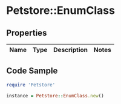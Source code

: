 # Petstore::EnumClass

## Properties

Name | Type | Description | Notes
------------ | ------------- | ------------- | -------------

## Code Sample

```ruby
require 'Petstore'

instance = Petstore::EnumClass.new()
```


